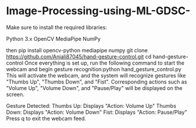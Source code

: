# Image-Processing-using-ML-GDSC-
Make sure to install the required libraries:

Python 3.x OpenCV MediaPipe NumPy

then pip install opencv-python mediapipe numpy git clone https://github.com/Anjali87045/hand-gesture-control.git cd hand-gesture-control Once everything is set up, run the following command to start the webcam and begin gesture recognition:python hand_gesture_control.py This will activate the webcam, and the system will recognize gestures like "Thumbs Up", "Thumbs Down", and "Fist". Corresponding actions such as "Volume Up", "Volume Down", and "Pause/Play" will be displayed on the screen.

Gesture Detected: Thumbs Up: Displays "Action: Volume Up" Thumbs Down: Displays "Action: Volume Down" Fist: Displays "Action: Pause/Play" Press q to exit the webcam feed.
